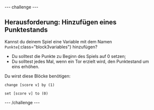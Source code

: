 --- challenge ---

## Herausforderung: Hinzufügen eines Punktestands
Kannst du deinem Spiel eine Variable mit dem Namen `Punkte`{:class="block3variables"} hinzufügen?

+ Du solltest die Punkte zu Beginn des Spiels auf 0 setzen;
+ Du solltest jedes Mal, wenn ein Tor erzielt wird, den Punktestand um eins erhöhen.

Du wirst diese Blöcke benötigen:

```blocks3
change [score v] by (1)

set [score v] to (0)
```

--- /challenge ---
